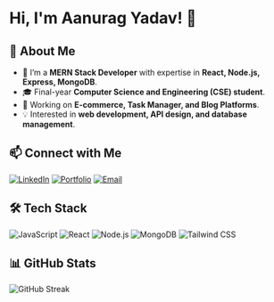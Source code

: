 # Hi, I'm Aanurag Yadav! 👋

## 🚀 About Me
- 🌱 I’m a **MERN Stack Developer** with expertise in **React, Node.js, Express, MongoDB**.
- 🎓 Final-year **Computer Science and Engineering (CSE) student**.
- 🔭 Working on **E-commerce, Task Manager, and Blog Platforms**.
- 💡 Interested in **web development, API design, and database management**.

## 📫 Connect with Me
[![LinkedIn](https://img.shields.io/badge/LinkedIn-blue?style=flat&logo=linkedin)]([https://www.linkedin.com/in/anurag-yadav-39a7b9223/])
[![Portfolio](https://img.shields.io/badge/Portfolio-%2312100E.svg?style=flat&logo=firefox)]([your-portfolio-link](https://anurag-yadav-portfolio.onrender.com/))
[![Email](https://img.shields.io/badge/Email-D14836?style=flat&logo=gmail&logoColor=white)](mailto:10anuragyadav2002@gmail.com)

## 🛠️ Tech Stack
![JavaScript](https://img.shields.io/badge/JavaScript-F7DF1E?style=flat&logo=javascript&logoColor=black)
![React](https://img.shields.io/badge/React-20232A?style=flat&logo=react&logoColor=61DAFB)
![Node.js](https://img.shields.io/badge/Node.js-43853D?style=flat&logo=node.js&logoColor=white)
![MongoDB](https://img.shields.io/badge/MongoDB-4EA94B?style=flat&logo=mongodb&logoColor=white)
![Tailwind CSS](https://img.shields.io/badge/TailwindCSS-%2338B2AC.svg?style=flat&logo=tailwind-css&logoColor=white)

## 📊 GitHub Stats
![GitHub Streak](https://github-readme-streak-stats.herokuapp.com/?user=your-username&theme=dark&hide_border=false)
